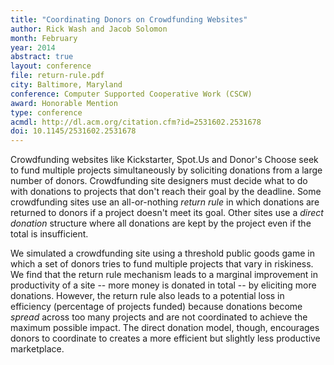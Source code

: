 ```yaml
---
title: "Coordinating Donors on Crowdfunding Websites"
author: Rick Wash and Jacob Solomon
month: February
year: 2014
abstract: true
layout: conference
file: return-rule.pdf
city: Baltimore, Maryland
conference: Computer Supported Cooperative Work (CSCW)
award: Honorable Mention
type: conference
acmdl: http://dl.acm.org/citation.cfm?id=2531602.2531678
doi: 10.1145/2531602.2531678
---
```


Crowdfunding websites like Kickstarter, Spot.Us and Donor's Choose seek to fund multiple projects simultaneously by
soliciting donations from a large number of donors.  Crowdfunding site designers must decide what to do with donations
to projects that don't reach their goal by the deadline. Some crowdfunding sites use an all-or-nothing *return
rule* in which donations are returned to donors if a project doesn't meet its goal. Other sites use a *direct
donation* structure where all donations are kept by the project even if the total is insufficient. 

We simulated a crowdfunding site using a threshold public goods game in which a set of donors tries to fund multiple
projects that vary in riskiness. We find that the return rule mechanism leads to a marginal improvement in productivity
of a site -- more money is donated in total -- by eliciting more donations. However, the return rule also leads to a
potential loss in efficiency (percentage of projects funded) because donations become *spread* across too many
projects and are not coordinated to achieve the maximum possible impact. The direct donation model, though, encourages
donors to coordinate to creates a more efficient but slightly less productive marketplace.

